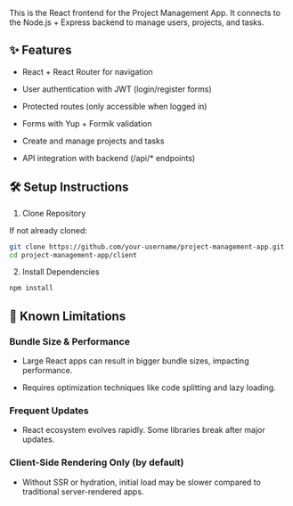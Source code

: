 This is the React frontend for the Project Management App.
It connects to the Node.js + Express backend to manage users, projects, and tasks.

## ✨ Features

- React + React Router for navigation

- User authentication with JWT (login/register forms)

- Protected routes (only accessible when logged in)

- Forms with Yup + Formik validation

- Create and manage projects and tasks

- API integration with backend (/api/* endpoints)

## 🛠️ Setup Instructions
1. Clone Repository

If not already cloned:
```bash
git clone https://github.com/your-username/project-management-app.git
cd project-management-app/client
```

2. Install Dependencies
```bash
npm install
```

## 🚧 Known Limitations


### Bundle Size & Performance

- Large React apps can result in bigger bundle sizes, impacting performance.

- Requires optimization techniques like code splitting and lazy loading.

### Frequent Updates

- React ecosystem evolves rapidly. Some libraries break after major updates.

### Client-Side Rendering Only (by default)

- Without SSR or hydration, initial load may be slower compared to traditional server-rendered apps.
